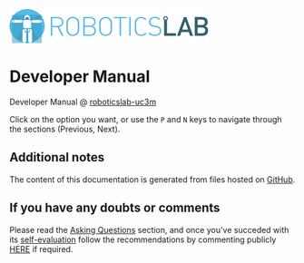 [![roboticslab-uc3m logo](assets/roboticslab-banner-350px.png)](https://github.com/roboticslab-uc3m)

# Developer Manual

Developer Manual @ [roboticslab-uc3m](https://github.com/roboticslab-uc3m)

Click on the option you want, or use the `P` and `N` keys to navigate through the sections (Previous, Next).

## Additional notes

The content of this documentation is generated from files hosted on [GitHub](https://github.com/roboticslab-uc3m/developer-manual).

## If you have any doubts or comments

Please read the [Asking Questions](asking-questions.md) section, and once you've succeded with its [self-evaluation](asking-questions.md#self-evaluation-time) follow the recommendations by commenting publicly [HERE](https://github.com/roboticslab-uc3m/developer-manual/issues/new) if required.
